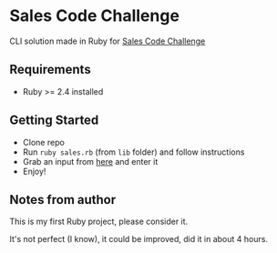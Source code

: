 # Sales Code Challenge

CLI solution made in Ruby for [Sales Code Challenge][challenge]

## Requirements

* Ruby >= 2.4 installed

## Getting Started

* Clone repo
* Run `ruby sales.rb` (from `lib` folder) and follow instructions
* Grab an input from [here][challenge] and enter it
* Enjoy!

## Notes from author

This is my first Ruby project, please consider it.

It's not perfect (I know), it could be improved, did it in about 4 hours.


[challenge]: ./CHALLENGE.MD
